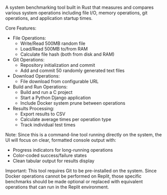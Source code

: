 A system benchmarking tool built in Rust that measures and compares various system operations including file I/O, memory operations, git operations, and application startup times.

Core Features:
- File Operations:
  * Write/Read 500MB random file
  * Load/Read 500MB to/from RAM
  * Calculate file hash (both from disk and RAM)
- Git Operations:
  * Repository initialization and commit
  * Add and commit 50 randomly generated text files
- Download Operations:
  * File download from configurable URL
- Build and Run Operations:
  * Build and run a C project
  * Start a Python Django application
  * Include Docker system prune between operations
- Results Processing:
  * Export results to CSV
  * Calculate average times per operation type
  * Track individual test times

Note: Since this is a command-line tool running directly on the system, the UI will focus on clear, formatted console output with:
- Progress indicators for long-running operations
- Color-coded success/failure states
- Clean tabular output for results display

Important: This tool requires Git to be pre-installed on the system. Since Docker operations cannot be performed on Replit, those specific benchmarks should be made optional or replaced with equivalent operations that can run in the Replit environment.
